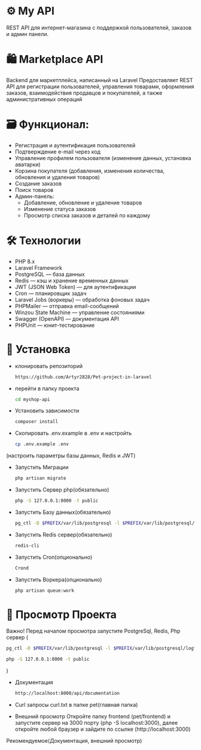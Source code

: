 # ⚙️ My API
REST API для интернет-магазина с поддержкой пользователей, заказов и админ панели.

# 🛍️ Marketplace API

Backend для маркетплейса, написанный на Laravel Предоставляет REST API для регистрации пользователей, управления товарами, оформления заказов, взаимодействия продавцов и покупателей, а также административных операций

# 🗃️ Функционал:
- Регистрация и аутентификация пользователей
- Подтверждение e-mail через код
- Управление профилем пользователя (изменение данных, установка аватарки)
- Корзина покупателя
  (добавления, изменения количества, обновления и удаления товаров)
- Создание заказов
- Поиск товаров
- Админ-панель:
  - Добавление, обновление и удаление товаров
  - Изменение статуса заказов
  - Просмотр списка заказов и деталей по каждому
  

# 🛠️ Технологии
- PHP 8.x
- Laravel Framework
- PostgreSQL — база данных
- Redis — кэш и хранение временных данных
- JWT (JSON Web Token) — для аутентификации
- Cron — планировщик задач
- Laravel Jobs (воркеры) — обработка фоновых задач
- PHPMailer — отправка email-сообщений
- Winzou State Machine — управление состояниями
- Swagger (OpenAPI) — документация API
- PHPUnit — юнит-тестирование


# 🚀 Установка 
- клонировать репозиторий
  ```bash
  https://github.com/Artyr2828/Pet-project-in-laravel
- перейти в папку проекта
  ```bash
  cd myshop-api
  
- Установить зависимости
  ```bash 
  composer install
  
- Скопировать .env.example в .env и настройть
  ```bash
  cp .env.example .env
  
(настроить параметры базы данных, Redis и JWT)
  
- Запустить Миграции
  ```bash
  php artisan migrate
  
- Запустить Сервер php(обязательно)
  ```bash
  php -S 127.0.0.1:8000 -t public
  
- Запустить Базу данных(обязательно)
  ```bash
  pg_ctl -D $PREFIX/var/lib/postgresql -l $PREFIX/var/lib/postgresql/logfile start

- Запустить Redis сервер(обязательно)
  ```bash
  redis-cli

- Запустить Cron(опционально)
  ```bash
  Crond

- Запустить Воркера(опционально)
  ```bash
  php artisan queue:work


# 👀 Просмотр Проекта
Важно!
Перед началом просмотра запустите PostgreSql, Redis, Php сервер (
```bash
pg_ctl -D $PREFIX/var/lib/postgresql -l $PREFIX/var/lib/postgresql/logfile start

php -S 127.0.0.1:8000 -t public
```
)

- Документация
  ```bash
  http://localhost:8000/api/documentation

- Curl запросы
  curl.txt в папке pet(главная папка)

- Внешний просмотр
  Откройте папку frontend (pet/frontend) и запустите сервер на 3000 порту (php -S localhost:3000), далее откройте любой браузер и зайдите по ссылке (http://localhost:3000)
  
Рекомендуемое(Документация, внешний просмотр)
  






